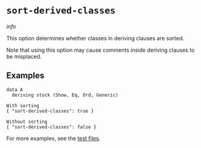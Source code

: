 # `sort-derived-classes`

$info$

This option determines whether classes in deriving clauses are sorted.

Note that using this option may cause comments inside deriving clauses to be misplaced.

## Examples

```fourmolu-example-input
data A
  deriving stock (Show, Eq, Ord, Generic)
```
```fourmolu-example-tab
With sorting
{ "sort-derived-classes": true }
```
```fourmolu-example-tab
Without sorting
{ "sort-derived-classes": false }
```

For more examples, see the [test files](https://github.com/fourmolu/fourmolu/tree/main/data/fourmolu/sort-derived-classes).
